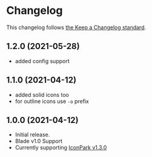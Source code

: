 # Changelog

This changelog follows [the Keep a Changelog standard](https://keepachangelog.com).

## 1.2.0 (2021-05-28)
* added config support

## 1.1.0 (2021-04-12)
* added solid icons too
* for outline icons use `-o` prefix

## 1.0.0 (2021-04-12)

* Initial release.
* Blade v1.0 Support
* Currently supporting [IconPark v1.3.0](https://github.com/bytedance/IconPark/releases/tag/v1.3.0)
